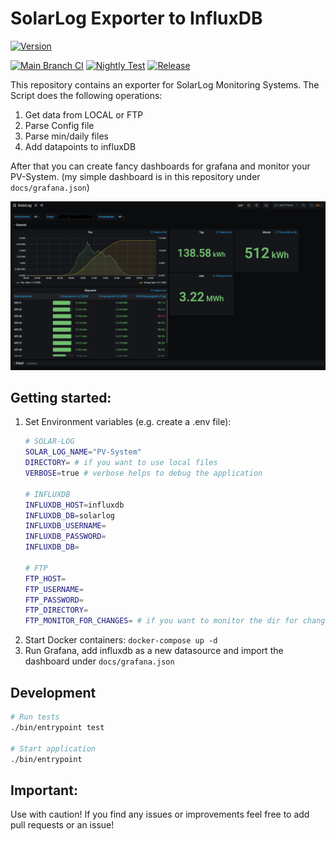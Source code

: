 # SolarLog Exporter to InfluxDB
[![Version](https://img.shields.io/github/v/tag/chrishrb/solarlog-exporter?include_prereleases&style=plastic)](https://github.com/chrishrb/solarlog-exporter/releases)

[![Main Branch CI](https://github.com/chrishrb/solarlog-exporter/actions/workflows/pipeline.yml/badge.svg)](https://github.com/chrishrb/solarlog-exporter/actions/workflows/pipeline.yml)
[![Nightly Test](https://github.com/chrishrb/solarlog-exporter/actions/workflows/nightly.yml/badge.svg)](https://github.com/chrishrb/solarlog-exporter/actions/workflows/nightly.yml)
[![Release](https://github.com/chrishrb/solarlog-exporter/actions/workflows/release.yml/badge.svg)](https://github.com/chrishrb/solarlog-exporter/actions/workflows/release.yml)

This repository contains an exporter for SolarLog Monitoring Systems. The Script does the following operations:
1. Get data from LOCAL or FTP
2. Parse Config file
3. Parse min/daily files 
4. Add datapoints to influxDB

After that you can create fancy dashboards for grafana and monitor your PV-System. (my simple dashboard is in this repository under `docs/grafana.json`)

![grafana](docs/screenshot.png)

## Getting started:
1. Set Environment variables (e.g. create a .env file):
    ```bash
    # SOLAR-LOG
    SOLAR_LOG_NAME="PV-System"
    DIRECTORY= # if you want to use local files
    VERBOSE=true # verbose helps to debug the application
   
    # INFLUXDB
    INFLUXDB_HOST=influxdb
    INFLUXDB_DB=solarlog
    INFLUXDB_USERNAME=
    INFLUXDB_PASSWORD=
    INFLUXDB_DB=

    # FTP
    FTP_HOST=
    FTP_USERNAME=
    FTP_PASSWORD=
    FTP_DIRECTORY=
    FTP_MONITOR_FOR_CHANGES= # if you want to monitor the dir for changes

    ```
2. Start Docker containers: `docker-compose up -d`
3. Run Grafana, add influxdb as a new datasource and import the dashboard under `docs/grafana.json`

## Development

```bash
# Run tests
./bin/entrypoint test

# Start application
./bin/entrypoint
```

## Important:
Use with caution! If you find any issues or improvements feel free to add pull requests or an issue!
